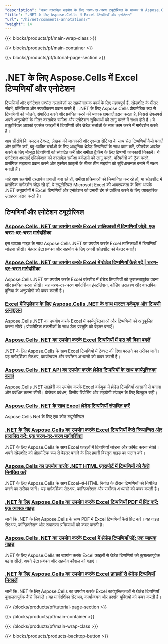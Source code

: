 ```yaml
---
"description": "उन्नत दस्तावेज़ सहयोग के लिए चरण-दर-चरण ट्यूटोरियल के माध्यम से Aspose.Cells for .NET के साथ Excel टिप्पणियाँ और समीक्षा सुविधाओं का प्रबंधन करना सीखें।"
"title": ".NET के लिए Aspose.Cells में Excel टिप्पणियाँ और एनोटेशन"
"url": "/hi/net/comments-annotations/"
"weight": 14
---
```


{{< blocks/products/pf/main-wrap-class >}}

{{< blocks/products/pf/main-container >}}

{{< blocks/products/pf/tutorial-page-section >}}


# .NET के लिए Aspose.Cells में Excel टिप्पणियाँ और एनोटेशन

टिप्पणियाँ और एनोटेशन एक्सेल दस्तावेज़ों पर सहयोगात्मक कार्य के लिए महत्वपूर्ण हैं, स्प्रेडशीट के भीतर संदर्भ, प्रतिक्रिया और स्पष्टीकरण प्रदान करते हैं। .NET के लिए Aspose.Cells प्रोग्रामेटिक रूप से टिप्पणियों को जोड़ने, संपादित करने और प्रबंधित करने की व्यापक क्षमताएँ प्रदान करता है, जिससे डेवलपर्स अपने अनुप्रयोगों के भीतर दस्तावेज़ समीक्षा और एनोटेशन सुविधाओं को लागू करने में सक्षम होते हैं। ये ट्यूटोरियल आपको एक्सेल फ़ाइलों में टिप्पणियों और थ्रेडेड चर्चाओं के साथ काम करने में मार्गदर्शन करते हैं।

आप सीखेंगे कि कस्टम टेक्स्ट, लेखक की जानकारी और दृश्यता सेटिंग्स के साथ सेल टिप्पणियाँ कैसे बनाएँ और फ़ॉर्मेट करें, बहु-व्यक्ति चर्चाओं के लिए आधुनिक थ्रेडेड टिप्पणियों के साथ काम करें, फ़ीडबैक अपडेट करने के लिए मौजूदा टिप्पणियों को संपादित करें और समीक्षा ट्रैकिंग के लिए टिप्पणी जानकारी निकालें। ये एनोटेशन क्षमताएँ एप्लिकेशन को दस्तावेज़ समीक्षा वर्कफ़्लो को लागू करने, परिवर्तनों को ट्रैक करने, प्रासंगिक सहायता प्रदान करने और एक्सेल फ़ाइलों के भीतर टीम सहयोग को सुविधाजनक बनाने में सक्षम बनाती हैं।

चाहे आप सहयोगी दस्तावेज़ प्रणाली बना रहे हों, समीक्षा प्रक्रियाओं को क्रियान्वित कर रहे हों, या स्प्रेडशीट में प्रासंगिक मार्गदर्शन जोड़ रहे हों, ये ट्यूटोरियल Microsoft Excel की आवश्यकता के बिना आपके .NET अनुप्रयोगों में Excel टिप्पणियों और एनोटेशन को प्रभावी ढंग से प्रबंधित करने के लिए व्यावहारिक उदाहरण प्रदान करते हैं।


## टिप्पणियाँ और एनोटेशन ट्यूटोरियल
### [Aspose.Cells .NET का उपयोग करके Excel तालिकाओं में टिप्पणियाँ जोड़ें: एक चरण-दर-चरण मार्गदर्शिका](./aspose-cells-net-add-comments-excel-tables)
इस व्यापक गाइड के साथ Aspose.Cells .NET का उपयोग करके Excel तालिकाओं में टिप्पणियाँ जोड़ना सीखें। बेहतर डेटा प्रबंधन और सहयोग के लिए अपनी स्प्रेडशीट को बेहतर बनाएँ।

### [Aspose.Cells .NET का उपयोग करके Excel में थ्रेडेड टिप्पणियाँ कैसे पढ़ें | चरण-दर-चरण मार्गदर्शिका](./aspose-cells-net-read-threaded-comments-excel)
Aspose.Cells .NET का उपयोग करके Excel वर्कशीट में थ्रेडेड टिप्पणियों को कुशलतापूर्वक पढ़ना और प्रबंधित करना सीखें। यह चरण-दर-चरण मार्गदर्शिका इंस्टॉलेशन, कोडिंग उदाहरण और वास्तविक दुनिया के अनुप्रयोगों को कवर करती है।

### [Excel मैनिपुलेशन के लिए Aspose.Cells .NET के साथ मास्टर वर्कबुक और टिप्पणी अनुकूलन](./aspose-cells-net-workbook-comment-customization)
Aspose.Cells .NET का उपयोग करके Excel में कार्यपुस्तिकाओं और टिप्पणियों को अनुकूलित करना सीखें। प्रोग्रामेटिक तकनीकों के साथ डेटा प्रस्तुति को बेहतर बनाएँ।

### [Aspose.Cells .NET का उपयोग करके Excel टिप्पणियों में पाठ की दिशा बदलें](./change-text-direction-excel-comments-aspose-cells-net)
.NET के लिए Aspose.Cells के साथ Excel टिप्पणियों में टेक्स्ट की दिशा बदलने का तरीका जानें। यह मार्गदर्शिका सेटअप, कार्यान्वयन और सर्वोत्तम अभ्यासों को कवर करती है।

### [Aspose.Cells .NET API का उपयोग करके थ्रेडेड टिप्पणियों के साथ कार्यपुस्तिका बनाएं](./create-excel-workbook-threaded-comments-aspose-cells-net)
Aspose.Cells .NET लाइब्रेरी का उपयोग करके Excel वर्कबुक में थ्रेडेड टिप्पणियाँ आसानी से बनाना और प्रबंधित करना सीखें। प्रोजेक्ट प्रबंधन, वित्तीय रिपोर्टिंग और सहयोगी संपादन के लिए बिल्कुल सही।

### [Aspose.Cells .NET के साथ Excel थ्रेडेड टिप्पणियाँ संपादित करें](./edit-excel-threaded-comments-aspose-cells-net)
Aspose.Cells Net के लिए एक कोड ट्यूटोरियल

### [.NET के लिए Aspose.Cells का उपयोग करके Excel टिप्पणियाँ कैसे क्रियान्वित और प्रारूपित करें: एक चरण-दर-चरण मार्गदर्शिका](./implement-format-excel-comments-aspose-cells-net)
.NET के लिए Aspose.Cells के साथ Excel फ़ाइलों में टिप्पणियाँ जोड़ना और फ़ॉर्मेट करना सीखें। अपने स्प्रेडशीट को प्रोग्रामेटिक रूप से बेहतर बनाने के लिए हमारी विस्तृत गाइड का पालन करें।

### [Aspose.Cells का उपयोग करके .NET HTML एक्सपोर्ट में टिप्पणियों को कैसे नियंत्रित करें](./net-html-export-comment-control-aspose-cells)
.NET के लिए Aspose.Cells के साथ Excel-से-HTML निर्यात के दौरान टिप्पणियों को नियंत्रित करने का तरीका जानें। यह मार्गदर्शिका सेटअप, कॉन्फ़िगरेशन और सर्वोत्तम अभ्यासों को कवर करती है।

### [.NET के लिए Aspose.Cells का उपयोग करके Excel टिप्पणियाँ PDF में प्रिंट करें: एक व्यापक गाइड](./print-excel-comments-pdf-aspose-cells-net)
जानें कि .NET के लिए Aspose.Cells के साथ PDF में Excel टिप्पणियाँ कैसे प्रिंट करें। यह गाइड सेटअप, कॉन्फ़िगरेशन और रूपांतरण प्रक्रियाओं को कवर करती है।

### [Aspose.Cells .NET का उपयोग करके Excel में थ्रेडेड टिप्पणियाँ पढ़ें: एक व्यापक गाइड](./read-threaded-comments-excel-aspose-cells-dotnet)
.NET के लिए Aspose.Cells का उपयोग करके Excel फ़ाइलों से थ्रेडेड टिप्पणियों को कुशलतापूर्वक पढ़ना सीखें, अपने डेटा प्रबंधन और सहयोग कौशल को बढ़ाएं।

### [.NET के लिए Aspose.Cells का उपयोग करके Excel फ़ाइलों से थ्रेडेड टिप्पणियाँ निकालें](./remove-threaded-comments-aspose-cells-net)
जानें कि .NET के लिए Aspose.Cells का उपयोग करके Excel कार्यपुस्तिकाओं से थ्रेडेड टिप्पणियाँ कुशलतापूर्वक कैसे निकालें। यह मार्गदर्शिका सेटअप, कार्यान्वयन और प्रदर्शन युक्तियों को कवर करती है।



{{< /blocks/products/pf/tutorial-page-section >}}

{{< /blocks/products/pf/main-container >}}

{{< /blocks/products/pf/main-wrap-class >}}

{{< blocks/products/products-backtop-button >}}